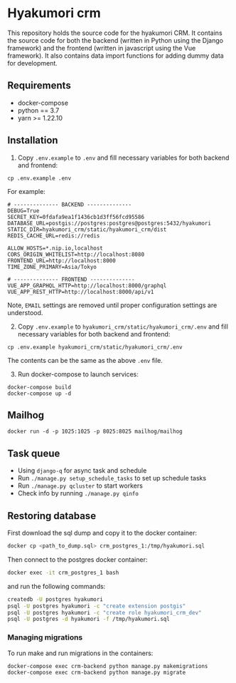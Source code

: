 # Hyakumori crm

This repository holds the source code for the hyakumori CRM. It contains the source code for both the backend (written 
in Python using the Django framework) and the frontend (written in javascript using the Vue framework). It also
contains data import functions for adding dummy data for development.

## Requirements

- docker-compose
- python == 3.7
- yarn >= 1.22.10

## Installation

1. Copy `.env.example` to `.env` and fill necessary variables for both backend and frontend:

```
cp .env.example .env
```

For example:

```
# -------------- BACKEND --------------
DEBUG=True
SECRET_KEY=0fdafa9ea1f1436cb1d3ff56fcd95586
DATABASE_URL=postgis://postgres:postgres@postgres:5432/hyakumori
STATIC_DIR=hyakumori_crm/static/hyakumori_crm/dist
REDIS_CACHE_URL=redis://redis

ALLOW_HOSTS=*.nip.io,localhost
CORS_ORIGIN_WHITELIST=http://localhost:8080
FRONTEND_URL=http://localhost:8000
TIME_ZONE_PRIMARY=Asia/Tokyo

# -------------- FRONTEND --------------
VUE_APP_GRAPHQL_HTTP=http://localhost:8000/graphql
VUE_APP_REST_HTTP=http://localhost:8000/api/v1
```

Note, `EMAIL` settings are removed until proper configuration settings are understood. 

2. Copy `.env.example` to `hyakumori_crm/static/hyakumori_crm/.env` and fill necessary variables for both backend and frontend:

```
cp .env.example hyakumori_crm/static/hyakumori_crm/.env
```

The contents can be the same as the above `.env` file.

3. Run docker-compose to launch services:

```
docker-compose build
docker-compose up -d
```

## Mailhog

```
docker run -d -p 1025:1025 -p 8025:8025 mailhog/mailhog
```

## Task queue
- Using `django-q` for async task and schedule
- Run `./manage.py setup_schedule_tasks` to set up schedule tasks
- Run `./manage.py qcluster` to start workers
- Check info by running `./manage.py qinfo`

## Restoring database

First download the sql dump and copy it to the docker container:
```bash
docker cp <path_to_dump.sql> crm_postgres_1:/tmp/hyakumori.sql
```

Then connect to the postgres docker container:

```bash
docker exec -it crm_postgres_1 bash
```

and run the following commands:

```bash
createdb -U postgres hyakumori
psql -U postgres hyakumori -c "create extension postgis"
psql -U postgres hyakumori -c "create role hyakumori_crm_dev"
psql -U postgres -d hyakumori -f /tmp/hyakumori.sql
```

### Managing migrations

To run make and run migrations in the containers:

```bash
docker-compose exec crm-backend python manage.py makemigrations
docker-compose exec crm-backend python manage.py migrate
```
